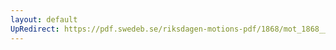 ```yaml
---
layout: default
UpRedirect: https://pdf.swedeb.se/riksdagen-motions-pdf/1868/mot_1868__ak__00077.pdf
---
```

